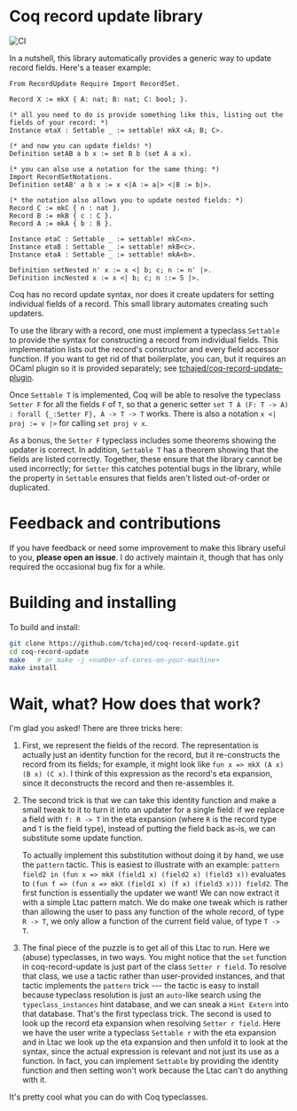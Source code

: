 # Coq record update library

![CI](https://github.com/tchajed/coq-record-update/workflows/CI/badge.svg)

In a nutshell, this library automatically provides a generic way to update record fields. Here's a teaser example:

```coq
From RecordUpdate Require Import RecordSet.

Record X := mkX { A: nat; B: nat; C: bool; }.

(* all you need to do is provide something like this, listing out the fields of your record: *)
Instance etaX : Settable _ := settable! mkX <A; B; C>.

(* and now you can update fields! *)
Definition setAB a b x := set B b (set A a x).

(* you can also use a notation for the same thing: *)
Import RecordSetNotations.
Definition setAB' a b x := x <|A := a|> <|B := b|>.

(* the notation also allows you to update nested fields: *)
Record C := mkC { n : nat }.
Record B := mkB { c : C }.
Record A := mkA { b : B }.

Instance etaC : Settable _ := settable! mkC<n>.
Instance etaB : Settable _ := settable! mkB<c>.
Instance etaA : Settable _ := settable! mkA<b>.

Definition setNested n' x := x <| b; c; n := n' |>.
Definition incNested x := x <| b; c; n ::= S |>.
```

Coq has no record update syntax, nor does it create updaters for setting individual fields of a record. This small library automates creating such updaters.

To use the library with a record, one must implement a typeclass `Settable` to provide the syntax for constructing a record from individual fields. This implementation lists out the record's constructor and every field accessor function. If you want to get rid of that boilerplate, you can, but it requires an OCaml plugin so it is provided separately; see [tchajed/coq-record-update-plugin](https://github.com/tchajed/coq-record-update-plugin).

Once `Settable T` is implemented, Coq will be able to resolve the typeclass `Setter F` for all the fields `F` of `T`, so that a generic setter `set T A (F: T -> A) : forall {_:Setter F}, A -> T -> T` works. There is also a notation `x <| proj := v |>` for calling `set proj v x`.

As a bonus, the `Setter F` typeclass includes some theorems showing the updater is correct. In addition, `Settable T` has a theorem showing that the fields are listed correctly. Together, these ensure that the library cannot be used incorrectly; for `Setter` this catches potential bugs in the library, while the property in `Settable` ensures that fields aren't listed out-of-order or duplicated.

# Feedback and contributions

If you have feedback or need some improvement to make this library useful to you, **please open an issue**. I do actively maintain it, though that has only required the occasional bug fix for a while.

# Building and installing

To build and install:

``` sh
git clone https://github.com/tchajed/coq-record-update.git
cd coq-record-update
make   # or make -j <number-of-cores-on-your-machine>
make install
```

# Wait, what? How does that work?

I'm glad you asked! There are three tricks here:

1. First, we represent the fields of the record. The representation is actually just an identity function for the record, but it re-constructs the record from its fields; for example, it might look like `fun x => mkX (A x) (B x) (C x)`. I think of this expression as the record's eta expansion, since it deconstructs the record and then re-assembles it.
2. The second trick is that we can take this identity function and make a small tweak to it to turn it into an updater for a single field: if we replace a field with `f: R -> T` in the eta expansion (where `R` is the record type and `T` is the field type), instead of putting the field back as-is, we can substitute some update function.

    To actually implement this substitution without doing it by hand, we use the `pattern` tactic. This is easiest to illustrate with an example: `pattern field2 in (fun x => mkX (field1 x) (field2 x) (field3 x))` evaluates to `(fun f => (fun x => mkX (field1 x) (f x) (field3 x))) field2`. The first function is essentially the updater we want! We can now extract it with a simple Ltac pattern match. We do make one tweak which is rather than allowing the user to pass any function of the whole record, of type `R -> T`, we only allow a function of the current field value, of type `T -> T`.
3. The final piece of the puzzle is to get all of this Ltac to run. Here we (abuse) typeclasses, in two ways. You might notice that the `set` function in coq-record-update is just part of the class `Setter r field`. To resolve that class, we use a tactic rather than user-provided instances, and that tactic implements the `pattern` trick --- the tactic is easy to install because typeclass resolution is just an `auto`-like search using the `typeclass_instances` hint database, and we can sneak a `Hint Extern` into that database. That's the first typeclass trick. The second is used to look up the record eta expansion when resolving `Setter r field`. Here we have the user write a typeclass `Settable r` with the eta expansion and in Ltac we look up the eta expansion and then unfold it to look at the syntax, since the actual expression is relevant and not just its use as a function. In fact, you can implement `Settable` by providing the identity function and then setting won't work because the Ltac can't do anything with it.

It's pretty cool what you can do with Coq typeclasses.
